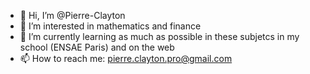 - 👋 Hi, I’m @Pierre-Clayton
- 👀 I’m interested in mathematics and finance
- 🌱 I’m currently learning as much as possible in these subjetcs in my school (ENSAE Paris) and on the web
- 📫 How to reach me: pierre.clayton.pro@gmail.com

<!---
Pierre-Clayton/Pierre-Clayton is a ✨ special ✨ repository because its `README.md` (this file) appears on your GitHub profile.
You can click the Preview link to take a look at your changes.
--->
